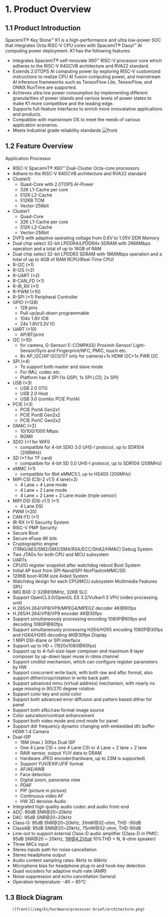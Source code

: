 # 1. Product Overview


## 1.1 Product Introduction
SpacemiT® Key Stone™ K1 is a high-performance and ultra low-power SOC that integrates Octa RISC-V CPU cores with SpacemiT® Daoyi™ AI computing power deployment. K1 has the following features:
- Integrates SpacemiT® self-innovate X60™ RISC-V processor core which adheres to the RISC-V 64GCVB architecture and RVA22 standard.
- Extends 2.0TOPS AI computing power by exploring RISC-V customized instructions to realize CPU AI fusion computing power, and mainstream AI inference frameworks such as TensorFlow Lite, TensorFlow, and ONNX RunTime are supported.
- Achieves ultra low power consumption by implementing different granularities of power islands and various levels of power states to make K1 more competitive and the leading edge.
- Supports full-feature interfaces to enrich more innovatative applications and products.
- Compatible with mainstream OS to meet the needs of various application scenarios.
- Meets Industrial grade reliability standards
   ![front](/img/k1/hardware/processor-brief/k1_cpu.png)
## 1.2 Feature Overview
Application Processor
- RISC-V SpacemiT® X60™ Dual-Cluster Octa-core processors
- Adhere to the RISC-V 64GCVB architecture and RVA22 standard
- Cluster0
    - Quad-Core with 2.0TOPS AI-Power
    - 32K L1-Cache per core
    - 512K L2-Cache
    - 512KB TCM
    - Vector-256bit
- Cluster1
    - Quad-Core
    - 32K L1-Cache per core
    - 512K L2-Cache
    - Vector-256bit
- DVFS with adaptive operating voltage from 0.6V to 1.05V
DDR Memory
- Dual chip select 32-bit LPDDR4/LPDDR4x SDRAM with 2666Mbps operation and a total of up to 16GB of RAM
- Dual chip select 32-bit LPDDR3 SDRAM with 1866Mbps operation and a total of up to 4GB of RAM
RCPU(Real-Time CPU)
- R-I2C (×1)
- R-I2S (×2)
- R-UART (×2)
- R-CAN_FD (×1)
- R-IR_RX (×1)
- R-PWM (×10)
- R-SPI (×1)
Peripheral Controller
- GPIO (×128)
    - 128 pins
    - Pull-up/pull-down programmable
    - 104x 1.8V IO8
    - 24x 1.8V/3.3V IO
- UART (×10)
    - AP/BT/print
- I2C (×10)
    - for camera, G-Sensor/ E-COMPASS/ Proximit-Sensor/ Light-Sensor/Gyro and Fingerprint/NFC, PMIC, touch etc.
    - 8x AP_I2C(AP I2C0/1/7 only for camera)+1x HDMI I2C+1x PWR I2C
- SPI (×4)
    - To support both master and slave mode
    - For IMU, codec etc.
    - Platform has 4 SPI (1x QSPI, 1x SPI LCD, 2x SPI)
- USB (×3)
    - USB 2.0 OTG
    - USB 2.0 Host
    - USB 3.0 (combo PCIE PortA)
- PCIE (×3)
    - PCIE PortA Gen2x1
    - PCIE PortB Gen2x2
    - PCIE PortC Gen2x2
- GMAC (×2)
    - 10/100/1000 Mbps
    - RGMII
- SDIO (×1 for WIFI)
    - compatible for 4-bit SDIO 3.0 UHS-I protocol, up to SDR104 (208MHz)
- SD (×1 for TF card)
    - compatible for 4-bit SD 3.0 UHS-I protocol, up to SDR104 (208MHz)
- eMMC (×1)
    - compatible for 8bit eMMC5.1, up to HS400 (200MHz)
- MIPI CSI (CSI-2 v1.1) 4 lane(×2)
    - 4 Lane + 4 Lane mode
    - 4 Lane + 2 Lane mode
    - 4 Lane + 2 Lane + 2 Lane mode (triple sensor)
- MIPI DSI (DSI v1.1) (×1)
    - 4 Lane DSI
- PWM (×20)
- CAN-FD (×1)
- IR-RX (×1)
Security System
- RISC-V PMP Security
- Secure Boot
- Secure eFuse 4K bits
- Cryptographic engine (TRNG/AES/SM2/SM3/SM4/RSA/ECC/SHA2/HMAC)
Debug System
- Two JTAGs for both CPU and MCU subsystem
- UARTs
- CPU/IO register snapshot after watchdog reboot
Boot System
- Initial AP boot from SPI-Nand/SPI-NorFlash/eMMC/SD
- 128KB boot-ROM size
Aided System
- Watchdog design for each CPU/MCU subsystem
Multimedia Features
GPU
- IMG BXE-2-32@819MHz, 32KB SLC
- Support OpenCL3.0/OpenGL ES 3.2/Vulkan1.3
VPU (video processing unit)
- H.265/H.264/VP8/VP9/MPEG4/MPEG2 decoder 4K@60fps
- H.265/H.264/VP8/VP9 encoder 4K@30fps
- Support simultaneously processing encoding 1080P@60fps and decoding 1080P@60fps
- Support simultaneously processing H264/H265 encoding 1080P@30fps and H264/H265 decoding 4K@30fps
Display
- 1 MIPI DSI-4lane or SPI interface
- Support up to HD + (1920x1080@60fps)
- Support up to 4-full-size-layer composer and maximum 8 layer composer by up-down layer reuse in rdma channel
- Support cmdlist mechanism, which can configure register parameters by HW
- Support concurrent write back, with both raw and afbc format, also support dither/crop/rotation in write back path
- Support advanced mmu (virtual address) mechanism, with nearly no page missing in 90/270 degree rotation
- Support color key and solid color
- Support both advanced error diffusion and pattern based dither for panel
- Support both afbc/raw format image source
- Color saturation/contrast enhancement
- Support both video mode and cmd mode for panel
- Support ddr frequency dynamic changing with embedded dfc buffer
HDMI 1.4
Camera
- Dual-ISP
    - 16M (max.) 30fps Dual ISP
    - One 4 Lane CSI + one 4 Lane CSI or 4 Lane + 2 lane + 2 lane
    - RAW sensor, output YUV data to DRAM
    - Hardware JPEG encoder(hardware, up to 23M is supported)
    - Support YUV/EXIF/JFIF format
    - AF/AE/AWB
    - Face detection
    - Digital zoom, panorama view
    - PDAF
    - PIP (picture in picture)
    - Continuous video AF
    - HW 3D denoise
Audio
- Integrated high quality audio codec and audio front-end
- ADC: 90dB SNR@20~20kHz
- DAC: 95dB SNR@20~20kHz
- Class-G: 95dB SNR@20~20kHz, 31mW@32-ohm, THD -90dB
- ClassAB: 95dB SNR@20~20kHz, 75mW@32-ohm, THD-90dB
- Line-out to support external Class-D audio amplifier (Class-D in PMIC: 95dB SNR@20 ~ 20kHz, 1W@4.2Vbat 10%THD + N, 8-ohm speaker)
- Three MICs input
- Stereo inputs path for noise cancellation
- Stereo headphone output
- Audio content sampling rates: 8kHz to 48kHz
- Microphone bias for headphone plug-in and hook-key detection
- Quad vocoders for adaptive multi-rate (AMR)
- Noise suppression and echo cancellation
General
- Operation temperature: -40 ~ 85°C
## 1.3 Block Diagram

       ![front](/img/k1/hardware/processor-brief/architecture.png)